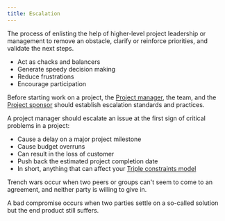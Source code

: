```yaml
---
title: Escalation
---
```

The process of enlisting the help of higher-level project leadership or management to remove an obstacle, clarify or reinforce priorities, and validate the next steps. 

- Act as chacks and balancers
- Generate speedy decision making
- Reduce frustrations
- Encourage participation

Before starting work on a project, the [Project manager](danielesalvatore/project-management/foundations-of-project-management/actors/project-manager/project-manager.md), the team, and the [Project sponsor](danielesalvatore/project-management/foundations-of-project-management/actors/project-sponsor.md) should establish escalation standards and practices. 

A project manager should escalate an issue at the first sign of critical problems in a project:
- Cause a delay on a major project milestone
- Cause budget overruns
- Can result in the loss of customer
- Push back the estimated project completion date
- In short, anything that can affect your [Triple constraints model](danielesalvatore/project-management/project-initiation/scope/triple-constraints-model.md)

Trench wars occur when two peers or groups can't seem to come to an agreement, and neither party is willing to give in.

A bad compromise occurs when two parties settle on a so-called solution but the end product still suffers.
